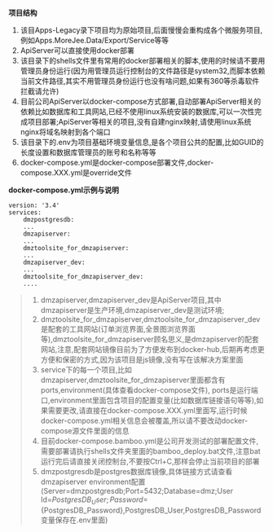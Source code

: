 **项目结构**

1. 该目Apps-Legacy录下项目均为原始项目,后面慢慢会重构成各个微服务项目,例如Apps.MoreJee.Data/Export/Service等等
2. ApiServer可以直接使用docker部署
3. 该目录下的shells文件里有常用的docker部署相关的脚本,使用的时候请不要用管理员身份运行(因为用管理员运行控制台的文件路径是system32,而脚本依赖当前文件路径,其实不用管理员身份运行也没有啥问题,如果有360等杀毒软件拦截请允许)
4. 目前公司ApiServer以docker-compose方式部署,自动部署ApiServer相关的依赖比如数据库和工具网站,已经不使用linux系统安装的数据库,可以一次性完成项目部署;ApiServer等相关的项目,没有自建nginx映射,请使用linux系统nginx将域名映射到各个端口
5. 该目录下的.env为项目基础环境变量信息,是各个项目公共的配置,比如GUID的长度设置和数据库管理员的账号和名称等等
6. docker-compose.yml是docker-compose部署文件,docker-compose.XXX.yml是override文件

**docker-compose.yml示例与说明**
```
version: '3.4'
services:
    dmzpostgresdb:
    ...
    dmzapiserver:
    ...
    dmztoolsite_for_dmzapiserver:
    ...
    dmzapiserver_dev:
    ...
    dmztoolsite_for_dmzapiserver_dev:
    ....
```
> 1. dmzapiserver,dmzapiserver_dev是ApiServer项目,其中dmzapiserver是生产环境,dmzapiserver_dev是测试环境;
> 2. dmztoolsite_for_dmzapiserver,dmztoolsite_for_dmzapiserver_dev是配套的工具网站(订单浏览界面,全景图浏览界面等),dmztoolsite_for_dmzapiserver顾名思义,是dmzapiserver的配套网站,注意,配套网站镜像目前为了方便发布到docker-hub,后期再考虑更方便和保密的方式,因为该项目是js镜像,没有写在该解决方案里面
> 3. service下的每一个项目,比如dmzapiserver,dmztoolsite_for_dmzapiserver里面都含有ports,environment(具体查看docker-compose文件), ports是运行端口,environment里面包含项目的配置变量(比如数据库链接语句等等),如果需要更改,请直接在docker-compose.XXX.yml里面写,运行时候docker-compose.yml相关信息会被覆盖,所以请不要改动docker-compose源文件里面的信息
> 4. 目前docker-compose.bamboo.yml是公司开发测试的部署配置文件,需要部署请执行shells文件夹里面的bamboo_deploy.bat文件,注意bat运行完后请直接关闭控制台,不要按Ctrl+C,那样会停止当前项目的部署
> 5. dmzpostgresdb是postgres数据库镜像,具体链接方式请查看dmzapiserver environment配置(Server=dmzpostgresdb;Port=5432;Database=dmz;User Id=${PostgresDB_User};Password=${PostgresDB_Password},PostgresDB_User,PostgresDB_Password变量保存在.env里面)

